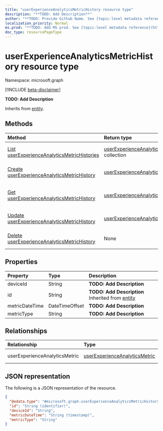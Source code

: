 ```yaml
---
title: "userExperienceAnalyticsMetricHistory resource type"
description: "**TODO: Add Description**"
author: "**TODO: Provide Github Name. See [topic-level metadata reference](https://msgo.azurewebsites.net/add/document/guidelines/metadata.html#topic-level-metadata)**"
localization_priority: Normal
ms.prod: "**TODO: Add MS prod. See [topic-level metadata reference](https://msgo.azurewebsites.net/add/document/guidelines/metadata.html#topic-level-metadata)**"
doc_type: resourcePageType
---
```


# userExperienceAnalyticsMetricHistory resource type

Namespace: microsoft.graph

[!INCLUDE [beta-disclaimer](../../includes/beta-disclaimer.md)]

**TODO: Add Description**


Inherits from [entity](../resources/entity.md).

## Methods
|Method|Return type|Description|
|:---|:---|:---|
|[List userExperienceAnalyticsMetricHistories](../api/intune-userexperienceanalyticsmetrichistory-list.md)|[userExperienceAnalyticsMetricHistory](../resources/intune-userexperienceanalyticsmetrichistory.md) collection|Get a list of the [userExperienceAnalyticsMetricHistory](../resources/userexperienceanalyticsmetrichistory.md) objects and their properties.|
|[Create userExperienceAnalyticsMetricHistory](../api/intune-userexperienceanalyticsmetrichistory-create.md)|[userExperienceAnalyticsMetricHistory](../resources/intune-userexperienceanalyticsmetrichistory.md)|Create a new [userExperienceAnalyticsMetricHistory](../resources/intune-userexperienceanalyticsmetrichistory.md) object.|
|[Get userExperienceAnalyticsMetricHistory](../api/intune-userexperienceanalyticsmetrichistory-get.md)|[userExperienceAnalyticsMetricHistory](../resources/intune-userexperienceanalyticsmetrichistory.md)|Read the properties and relationships of a [userExperienceAnalyticsMetricHistory](../resources/intune-userexperienceanalyticsmetrichistory.md) object.|
|[Update userExperienceAnalyticsMetricHistory](../api/intune-userexperienceanalyticsmetrichistory-update.md)|[userExperienceAnalyticsMetricHistory](../resources/intune-userexperienceanalyticsmetrichistory.md)|Update the properties of a [userExperienceAnalyticsMetricHistory](../resources/intune-userexperienceanalyticsmetrichistory.md) object.|
|[Delete userExperienceAnalyticsMetricHistory](../api/intune-userexperienceanalyticsmetrichistory-delete.md)|None|Deletes a [userExperienceAnalyticsMetricHistory](../resources/intune-userexperienceanalyticsmetrichistory.md) object.|

## Properties
|Property|Type|Description|
|:---|:---|:---|
|deviceId|String|**TODO: Add Description**|
|id|String|**TODO: Add Description** Inherited from [entity](../resources/entity.md)|
|metricDateTime|DateTimeOffset|**TODO: Add Description**|
|metricType|String|**TODO: Add Description**|

## Relationships
|Relationship|Type|Description|
|:---|:---|:---|
|userExperienceAnalyticsMetric|[userExperienceAnalyticsMetric](../resources/intune-userexperienceanalyticsmetric.md)|**TODO: Add Description**|

## JSON representation
The following is a JSON representation of the resource.
<!-- {
  "blockType": "resource",
  "keyProperty": "id",
  "@odata.type": "microsoft.graph.userExperienceAnalyticsMetricHistory",
  "baseType": "microsoft.graph.entity",
  "openType": false
}
-->
``` json
{
  "@odata.type": "#microsoft.graph.userExperienceAnalyticsMetricHistory",
  "id": "String (identifier)",
  "deviceId": "String",
  "metricDateTime": "String (timestamp)",
  "metricType": "String"
}
```

